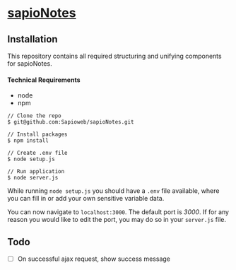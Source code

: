 [sapioNotes](https://notes.sapioweb.com/)
=========

## Installation
This repository contains all required structuring and unifying components for sapioNotes.

#### Technical Requirements
- node
- npm

```
// Clone the repo
$ git@github.com:Sapioweb/sapioNotes.git

// Install packages
$ npm install

// Create .env file
$ node setup.js

// Run application
$ node server.js
```

While running `node setup.js` you should have a `.env` file available, where you can fill in or add your own sensitive variable data.

You can now navigate to `localhost:3000`. The default port is *3000*. If for any reason you would like to edit the port, you may do so in your `server.js` file.


## Todo
- [ ] On successful ajax request, show success message

